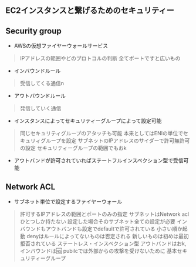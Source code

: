 ## EC2インスタンスと繋げるためのセキュリティー

## Security group
- AWSの仮想ファイヤーウォールサービス
 > IPアドレスの範囲やどのプロトコルの判断
 > 全てポートですと広いもの
- インバウンドルール
 > 受信してくる通信n
- アウトバウンドルール
 > 発信していく通信
- インスタンスによってセキュリティーグループによって設定可能
 > 同じセキュリティグループのアタッチも可能
 > 本来としてはENIの単位でセキュリィグループを設定
 > サブネットのIPアドレスのサイダーで許可無許可の設定
 > セキュリティーグループの範囲でもおk
- アウトバンドが許可されていればステートフルインスペクション型で受信可能

## Network ACL
- サブネット単位で設定するファイヤーウォール
 > 許可するIPアドレスの範囲とポートのみの指定
 > サブネットはNetwork aclひとつしか持たない
 > 設定した場合そのサブネット全ての設定が必要
 > インバウンドもアウトバンドも設定でdefaultで許可されている
 > 小さい順か起動
 > denyはルールによってないものは否定される
 > 新しいものは初めは最初拒否されている
 > ステートレス・インスペクション型
 > アウトバンドはおk,インバウンドは🆖
 > pubilcでは外部からの攻撃を受けないために
 > 基本セキュリティーグループ





